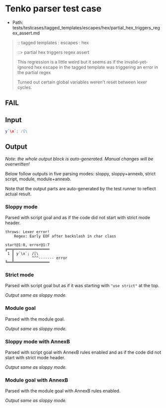 # Tenko parser test case

- Path: tests/testcases/tagged_templates/escapes/hex/partial_hex_triggers_regex_assert.md

> :: tagged templates : escapes : hex
>
> ::> partial hex triggers regex assert
>
> This regression is a little weird but it seems as if the invalid-yet-ignored hex escape in the tagged template was triggering an error in the partial regex
>
> Turned out certain global variables weren't reset between lexer cycles.

## FAIL

## Input

`````js
y`\x`; /[\
`````

## Output

_Note: the whole output block is auto-generated. Manual changes will be overwritten!_

Below follow outputs in five parsing modes: sloppy, sloppy+annexb, strict script, module, module+annexb.

Note that the output parts are auto-generated by the test runner to reflect actual result.

### Sloppy mode

Parsed with script goal and as if the code did not start with strict mode header.

`````
throws: Lexer error!
    Regex: Early EOF after backslash in char class

start@1:0, error@1:7
╔══╦════════════════
 1 ║ y`\x`; /[\
   ║        ^^^------- error
╚══╩════════════════

`````

### Strict mode

Parsed with script goal but as if it was starting with `"use strict"` at the top.

_Output same as sloppy mode._

### Module goal

Parsed with the module goal.

_Output same as sloppy mode._

### Sloppy mode with AnnexB

Parsed with script goal with AnnexB rules enabled and as if the code did not start with strict mode header.

_Output same as sloppy mode._

### Module goal with AnnexB

Parsed with the module goal with AnnexB rules enabled.

_Output same as sloppy mode._
